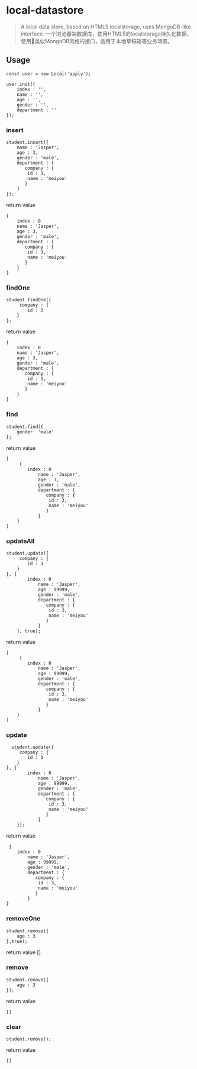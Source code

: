 # local-datastore
> A local data store, based on HTML5 localstorage, uses MongoDB-like interface.
> 一个浏览器端数据库，使用HTML5的localstorage持久化数据，使用类似MongoDB风格的接口，适用于本地草稿箱等业务场景。    

## Usage

    const user = new Local('apply');

    user.init({
        index : '',
        name : '',
        age : '',
        gender : '',
        department : ''
    });

### insert

    student.insert({
        name : 'Jasper',
        age : 3,
        gender : 'male',
        department : {
           company : {
            id : 3,
            name : 'meiyou'
           }
        }
    });

return value

    {
        index : 0
        name : 'Jasper',
        age : 3,
        gender : 'male',
        department : {
           company : {
            id : 3,
            name : 'meiyou'
           }
        }
    }


### findOne

    student.findOne({
         company : {
            id : 3
        }
    };

return value
    
    {
        index : 0
        name : 'Jasper',
        age : 3,
        gender : 'male',
        department : {
           company : {
            id : 3,
            name : 'meiyou'
           }
        }
    }
### find

    student.find({
        gender: 'male'
    };
    
return value
    
    [
         {
            index : 0
                name : 'Jasper',
                age : 3,
                gender : 'male',
                department : {
                   company : {
                    id : 3,
                    name : 'meiyou'
                   }
                }
        }
    ]

### updateAll

    student.update({
         company : {
            id : 3
        }
    }, {
            index : 0
                name : 'Jasper',
                age : 99999,
                gender : 'male',
                department : {
                   company : {
                    id : 3,
                    name : 'meiyou'
                   }
                }
        }, true);
        
return value

    [
         {
            index : 0
                name : 'Jasper',
                age : 99999,
                gender : 'male',
                department : {
                   company : {
                    id : 3,
                    name : 'meiyou'
                   }
                }
        }
    ]

### update

      student.update({
         company : {
            id : 3
        }
    }, {
            index : 0
                name : 'Jasper',
                age : 99999,
                gender : 'male',
                department : {
                   company : {
                    id : 3,
                    name : 'meiyou'
                   }
                }
        });
        
return value

     {
        index : 0
            name : 'Jasper',
            age : 99999,
            gender : 'male',
            department : {
               company : {
                id : 3,
                name : 'meiyou'
               }
            }
    }

### removeOne

    student.remove({
        age : 3
    },true);
    
return value
    []

### remove

    student.remove({
        age : 3
    });

return value

    []

### clear

    student.remove();
    
return value

    []



